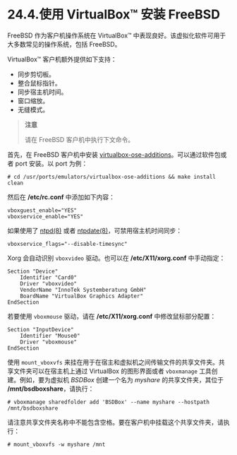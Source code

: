 # 24.4.使用 VirtualBox™ 安装 FreeBSD

FreeBSD 作为客户机操作系统在 VirtualBox™ 中表现良好。该虚拟化软件可用于大多数常见的操作系统，包括 FreeBSD。

VirtualBox™ 客户机额外提供如下支持：

- 同步剪切板。
- 整合鼠标指针。
- 同步宿主机时间。
- 窗口缩放。
- 无缝模式。

> **注意**
>
> 请在 FreeBSD 客户机中执行下文命令。

首先，在 FreeBSD 客户机中安装 [virtualbox-ose-additions](https://cgit.freebsd.org/ports/tree/emulators/virtualbox-ose-additions/pkg-descr)。可以通过软件包或者 port 安装。以 port 为例：

```shell
# cd /usr/ports/emulators/virtualbox-ose-additions && make install clean
```

然后在 **/etc/rc.conf** 中添加如下内容：

```shell
vboxguest_enable="YES"
vboxservice_enable="YES"
```

如果使用了 [ntpd(8)](https://www.freebsd.org/cgi/man.cgi?query=ntpd&sektion=8&format=html) 或者 [ntpdate(8)](https://www.freebsd.org/cgi/man.cgi?query=ntpdate&sektion=8&format=html)，可禁用宿主机时间同步：

```shell
vboxservice_flags="--disable-timesync"
```

Xorg 会自动识别 `vboxvideo` 驱动。也可以在 **/etc/X11/xorg.conf** 中手动指定：

```shell
Section "Device"
	Identifier "Card0"
	Driver "vboxvideo"
	VendorName "InnoTek Systemberatung GmbH"
	BoardName "VirtualBox Graphics Adapter"
EndSection
```

若要使用 `vboxmouse` 驱动，请在 **/etc/X11/xorg.conf** 中修改鼠标部分配置：

```shell
Section "InputDevice"
	Identifier "Mouse0"
	Driver "vboxmouse"
EndSection
```

使用 `mount_vboxvfs` 来挂在用于在宿主和虚拟机之间传输文件的共享文件夹。共享文件夹可以在宿主机上通过 VirtualBox 的图形界面或者 `vboxmanage` 工具创建。例如，要为虚拟机 _BSDBox_ 创建一个名为 _myshare_ 的共享文件夹，其位于 **/mnt/bsdboxshare**，请执行：

```shell
# vboxmanage sharedfolder add 'BSDBox' --name myshare --hostpath /mnt/bsdboxshare
```

请注意共享文件夹名称中不能包含空格。要在客户机中挂载这个共享文件夹，请执行：

```shell
# mount_vboxvfs -w myshare /mnt
```
